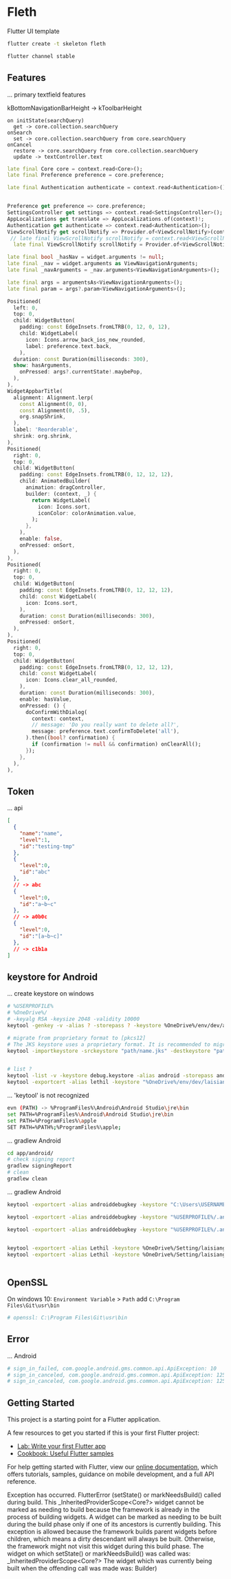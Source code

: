 # Fleth

Flutter UI template

```cmd
flutter create -t skeleton fleth

flutter channel stable
```

## Features

... primary textfield features

kBottomNavigationBarHeight -> kToolbarHeight

```note
on initState(searchQuery)
  get -> core.collection.searchQuery
onSearch
  set -> core.collection.searchQuery from core.searchQuery
onCancel
  restore -> core.searchQuery from core.collection.searchQuery
  update -> textController.text 
```

```dart
late final Core core = context.read<Core>();
late final Preference preference = core.preference;

late final Authentication authenticate = context.read<Authentication>();


Preference get preference => core.preference;
SettingsController get settings => context.read<SettingsController>();
AppLocalizations get translate => AppLocalizations.of(context)!;
Authentication get authenticate => context.read<Authentication>();
ViewScrollNotify get scrollNotify => Provider.of<ViewScrollNotify>(context, listen: false);
 // late final ViewScrollNotify scrollNotify = context.read<ViewScrollNotify>();
  late final ViewScrollNotify scrollNotify = Provider.of<ViewScrollNotify>(context, listen: false);

late final bool _hasNav = widget.arguments != null;
late final _nav = widget.arguments as ViewNavigationArguments;
late final _navArguments = _nav.arguments<ViewNavigationArguments>();

```

```dart
late final args = argumentsAs<ViewNavigationArguments>();
late final param = args?.param<ViewNavigationArguments>();

Positioned(
  left: 0,
  top: 0,
  child: WidgetButton(
    padding: const EdgeInsets.fromLTRB(0, 12, 0, 12),
    child: WidgetLabel(
      icon: Icons.arrow_back_ios_new_rounded,
      label: preference.text.back,
    ),
  duration: const Duration(milliseconds: 300),
  show: hasArguments,
    onPressed: args?.currentState!.maybePop,
  ),
),
WidgetAppbarTitle(
  alignment: Alignment.lerp(
    const Alignment(0, 0),
    const Alignment(0, .5),
    org.snapShrink,
  ),
  label: 'Reorderable',
  shrink: org.shrink,
),
Positioned(
  right: 0,
  top: 0,
  child: WidgetButton(
    padding: const EdgeInsets.fromLTRB(0, 12, 12, 12),
    child: AnimatedBuilder(
      animation: dragController,
      builder: (context, _) {
        return WidgetLabel(
          icon: Icons.sort,
          iconColor: colorAnimation.value,
        );
      },
    ),
    enable: false,
    onPressed: onSort,
  ),
),
Positioned(
  right: 0,
  top: 0,
  child: WidgetButton(
    padding: const EdgeInsets.fromLTRB(0, 12, 12, 12),
    child: const WidgetLabel(
      icon: Icons.sort,
    ),
    duration: const Duration(milliseconds: 300),
    onPressed: onSort,
  ),
),
Positioned(
  right: 0,
  top: 0,
  child: WidgetButton(
    padding: const EdgeInsets.fromLTRB(0, 12, 12, 12),
    child: const WidgetLabel(
      icon: Icons.clear_all_rounded,
    ),
    duration: const Duration(milliseconds: 300),
    enable: hasValue,
    onPressed: () {
      doConfirmWithDialog(
        context: context,
        // message: 'Do you really want to delete all?',
        message: preference.text.confirmToDelete('all'),
      ).then((bool? confirmation) {
        if (confirmation != null && confirmation) onClearAll();
      });
    },
  ),
),
```

## Token

... api

```json
[
  {
    "name":"name",
    "level":1,
    "id":"testing-tmp"
  },
  {
    "level":0,
    "id":"abc"
  },
  // -> abc
  {
    "level":0,
    "id":"a~b~c"
  },
  // -> a0b0c
  {
    "level":0,
    "id":"[a~b~c]"
  },
  // -> c1b1a
]

```

## keystore for Android

... create keystore on windows

```bash
# %USERPROFILE%
# %OneDrive%/
# -keyalg RSA -keysize 2048 -validity 10000
keytool -genkey -v -alias ? -storepass ? -keystore %OneDrive%/env/dev/app/keystore.jks -deststoretype pkcs12 -keyalg RSA -keysize 2048 -validity 10000

# migrate from proprietary format to [pkcs12]
# The JKS keystore uses a proprietary format. It is recommended to migrate to PKCS12 which is an industry standard format using "keytool -importkeystore -srckeystore ?/name.app.jks -destkeystore ?/name.app.jks -deststoretype pkcs12"
keytool -importkeystore -srckeystore "path/name.jks" -destkeystore "path/name.jks" -deststoretype pkcs12


# list ?
keytool -list -v -keystore debug.keystore -alias android -storepass android -keypass android
keytool -exportcert -alias lethil -keystore "%OneDrive%/env/dev/laisiangtho/keystore.jks" | "C:\OpenSSL\bin\openssl" sha1 -binary | "C:\OpenSSL\bin\openssl" base64
```

... 'keytool' is not recognized

```bash
evn (PATH) -> %ProgramFiles%\Android\Android Studio\jre\bin
set PATH=%ProgramFiles%\Android\Android Studio\jre\bin
set PATH=%ProgramFiles%\apple
SET PATH=%PATH%;%ProgramFiles%\apple;
```

... gradlew Android

```bash
cd app/android/
# check signing report
gradlew signingReport
# clean
gradlew clean
```

... gradlew Android

```bash
keytool -exportcert -alias androiddebugkey -keystore "C:\Users\USERNAME\.android\debug.keystore" | "PATH_TO_OPENSSL_LIBRARY\bin\openssl" sha1 -binary | "PATH_TO_OPENSSL_LIBRARY\bin\openssl" base64

keytool -exportcert -alias androiddebugkey -keystore "%USERPROFILE%/.android/debug.keystore" | "C:\Program Files\Git\usr\bin\openssl" sha1 -binary | "C:\Program Files\Git\usr\bin\openssl" base64

keytool -exportcert -alias androiddebugkey -keystore "%USERPROFILE%/.android/debug.keystore" | "openssl" sha1 -binary | "openssl" base64

      
keytool -exportcert -alias Lethil -keystore %OneDrive%/Setting/laisiangtho/bible.Android.jks | "C:\Program Files\Git\usr\bin\openssl" sha1 -binary | "C:\Program Files\Git\usr\bin\openssl" base64
keytool -exportcert -alias Lethil -keystore %OneDrive%/Setting/laisiangtho/bible.Android.jks | openssl sha1 -binary | openssl base64



```

## OpenSSL

On windows 10: `Environment Variable` > `Path` add `C:\Program Files\Git\usr\bin`

```bash
# openssl: C:\Program Files\Git\usr\bin
```

## Error

... Android

```bash
# sign_in_failed, com.google.android.gms.common.api.ApiException: 10
# sign_in_canceled, com.google.android.gms.common.api.ApiException: 12501
# sign_in_canceled, com.google.android.gms.common.api.ApiException: 12501
```

## Getting Started

This project is a starting point for a Flutter application.

A few resources to get you started if this is your first Flutter project:

- [Lab: Write your first Flutter app](https://flutter.dev/docs/get-started/codelab)
- [Cookbook: Useful Flutter samples](https://flutter.dev/docs/cookbook)

For help getting started with Flutter, view our
[online documentation](https://flutter.dev/docs), which offers tutorials,
samples, guidance on mobile development, and a full API reference.

Exception has occurred.
FlutterError (setState() or markNeedsBuild() called during build.
This _InheritedProviderScope<Core?> widget cannot be marked as needing to build because the framework is already in the process of building widgets.  A widget can be marked as needing to be built during the build phase only if one of its ancestors is currently building. This exception is allowed because the framework builds parent widgets before children, which means a dirty descendant will always be built. Otherwise, the framework might not visit this widget during this build phase.
The widget on which setState() or markNeedsBuild() was called was:
  _InheritedProviderScope<Core?>
The widget which was currently being built when the offending call was made was:
  Builder)

